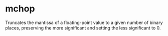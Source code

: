 # mchop
Truncates the mantissa of a floating-point value to a given number of binary places, preserving the more significant and setting the less significant to 0.
